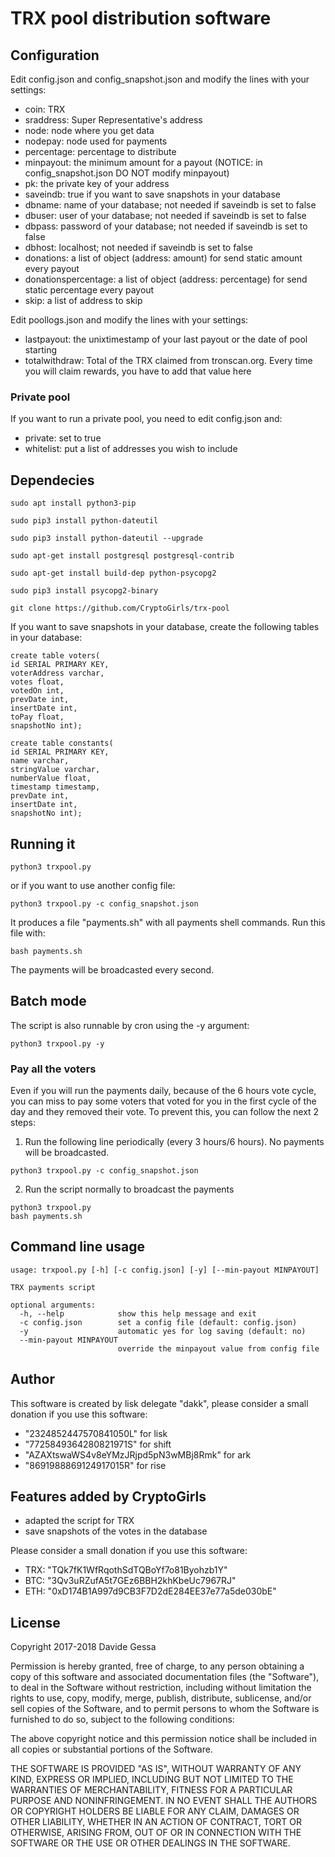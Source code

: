# TRX pool distribution software

## Configuration
Edit config.json and config_snapshot.json and modify the lines with your settings:

- coin: TRX
- sraddress: Super Representative's address
- node: node where you get data
- nodepay: node used for payments
- percentage: percentage to distribute
- minpayout: the minimum amount for a payout (NOTICE: in config_snapshot.json DO NOT modify minpayout)
- pk: the private key of your address
- saveindb: true if you want to save snapshots in your database
- dbname: name of your database; not needed if saveindb is set to false
- dbuser: user of your database; not needed if saveindb is set to false
- dbpass: password of your database; not needed if saveindb is set to false
- dbhost: localhost; not needed if saveindb is set to false
- donations: a list of object (address: amount) for send static amount every payout
- donationspercentage: a list of object (address: percentage) for send static percentage every payout
- skip: a list of address to skip

Edit poollogs.json and modify the lines with your settings:
- lastpayout: the unixtimestamp of your last payout or the date of pool starting
- totalwithdraw: Total of the TRX claimed from tronscan.org. Every time you will claim rewards, you have to add that value here


### Private pool
If you want to run a private pool, you need to edit config.json and:
- private: set to true
- whitelist: put a list of addresses you wish to include


## Dependecies
```
sudo apt install python3-pip

sudo pip3 install python-dateutil

sudo pip3 install python-dateutil --upgrade

sudo apt-get install postgresql postgresql-contrib

sudo apt-get install build-dep python-psycopg2

sudo pip3 install psycopg2-binary

git clone https://github.com/CryptoGirls/trx-pool
```

If you want to save snapshots in your database, create the following tables in your database:

```
create table voters(
id SERIAL PRIMARY KEY,
voterAddress varchar,
votes float,
votedOn int,
prevDate int,
insertDate int,
toPay float,
snapshotNo int);

create table constants(
id SERIAL PRIMARY KEY,
name varchar,
stringValue varchar,
numberValue float,
timestamp timestamp,
prevDate int,
insertDate int,
snapshotNo int);
```


## Running it

```python3 trxpool.py```

or if you want to use another config file:

```python3 trxpool.py -c config_snapshot.json```

It produces a file "payments.sh" with all payments shell commands. Run this file with:

```bash payments.sh```

The payments will be broadcasted every second.


## Batch mode

The script is also runnable by cron using the -y argument:

`python3 trxpool.py -y`


### Pay all the voters

Even if you will run the payments daily, because of the 6 hours vote cycle, you can miss to pay some voters that voted for you in the first cycle of the day and they removed their vote. To prevent this, you can follow the next 2 steps:

1. Run the following line periodically (every 3 hours/6 hours). No payments will be broadcasted.

```python3 trxpool.py -c config_snapshot.json```

2. Run the script normally to broadcast the payments
```
python3 trxpool.py
bash payments.sh
```


## Command line usage

```
usage: trxpool.py [-h] [-c config.json] [-y] [--min-payout MINPAYOUT]

TRX payments script

optional arguments:
  -h, --help            show this help message and exit
  -c config.json        set a config file (default: config.json)
  -y                    automatic yes for log saving (default: no)
  --min-payout MINPAYOUT
                        override the minpayout value from config file
```

## Author
This software is created by lisk delegate "dakk", please consider a small donation if you
use this software: 
- "2324852447570841050L" for lisk
- "7725849364280821971S" for shift
- "AZAXtswaWS4v8eYMzJRjpd5pN3wMBj8Rmk" for ark
- "8691988869124917015R" for rise

## Features added by CryptoGirls
- adapted the script for TRX
- save snapshots of the votes in the database

Please consider a small donation if you use this software:
- TRX: "TQk7fK1WfRqothSdTQBoYf7o81Byohzb1Y"
- BTC: "3Qv3uRZufA5t7GEz6BBH2khKbeUc7967RJ"
- ETH: "0xD174B1A997d9CB3F7D2dE284EE37e77a5de030bE"

## License
Copyright 2017-2018 Davide Gessa

Permission is hereby granted, free of charge, to any person obtaining a copy of this software and associated documentation files (the "Software"), to deal in the Software without restriction, including without limitation the rights to use, copy, modify, merge, publish, distribute, sublicense, and/or sell copies of the Software, and to permit persons to whom the Software is furnished to do so, subject to the following conditions:

The above copyright notice and this permission notice shall be included in all copies or substantial portions of the Software.

THE SOFTWARE IS PROVIDED "AS IS", WITHOUT WARRANTY OF ANY KIND, EXPRESS OR IMPLIED, INCLUDING BUT NOT LIMITED TO THE WARRANTIES OF MERCHANTABILITY, FITNESS FOR A PARTICULAR PURPOSE AND NONINFRINGEMENT. IN NO EVENT SHALL THE AUTHORS OR COPYRIGHT HOLDERS BE LIABLE FOR ANY CLAIM, DAMAGES OR OTHER LIABILITY, WHETHER IN AN ACTION OF CONTRACT, TORT OR OTHERWISE, ARISING FROM, OUT OF OR IN CONNECTION WITH THE SOFTWARE OR THE USE OR OTHER DEALINGS IN THE SOFTWARE.

